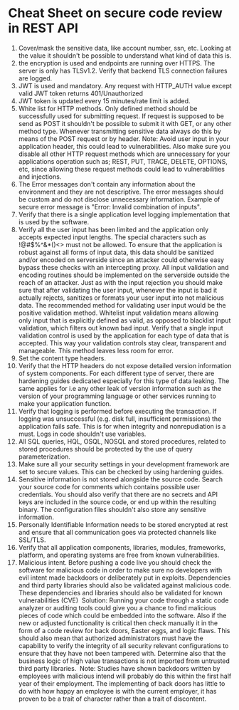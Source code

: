 
# Cheat Sheet on secure code review in REST API

1. Cover/mask the sensitive data, like account number, ssn, etc. Looking at the value it shouldn't be possible to understand what kind of data this is.
2. the encryption is used and endpoints are running over HTTPS. The server is only has TLSv1.2. Verify that backend TLS connection failures are logged.
3. JWT is used and mandatory. Any request with  HTTP_AUTH value except valid JWT token returns 401/Unauthorized  
4. JWT token is updated every 15 minutes/rate limit is added.
5. White list for HTTP methods. Only defined method should be successfully used for submitting request. If request is supposed to be send as POST it shouldn't be possible to submit it with GET, or any other method type. Whenever transmitting sensitive data always do this by means of the POST request or by header. Note: Avoid user input in your application header, this could lead to vulnerabilities. Also make sure you disable all other HTTP request methods which are unnecessary for your applications operation such as; REST, PUT, TRACE, DELETE, OPTIONS, etc, since allowing these request methods could lead to vulnerabilities and injections.
6. The Error messages don't contain any information about the environment and they are not descriptive. The error messages should be custom and do not disclose unnecessary information. Example of secure error message is "Error: Invalid combination of inputs". 
7. Verify that there is a single application level logging implementation that is used by the software.
8. Verify all the user input has been limited and the application only accepts expected input lengths. The special characters such as !@#$%^&*()<> must not be allowed. To ensure that the application is robust against all forms of input data, this data should be sanitized and/or encoded on serverside since an attacker could otherwise easy bypass these checks with an intercepting proxy.  All input validation and encoding routines should be implemented on the serverside outside the reach of an attacker. Just as with the input rejection you should make sure that after validating the user input, whenever the input is bad it actually rejects, sanitizes or formats your user input into not malicious data. The recommended method for validating user input would be the positive validation method. Whitelist input validation means allowing only input that is explicitly defined as valid, as opposed to blacklist input validation, which filters out known bad input.
Verify that a single input validation control is used by the application for each type of data that is accepted. This way your validation controls stay clear, transparent and manageable. This method leaves less room for error.
9. Set the content type headers.
10. Verify that the HTTP headers do not expose detailed version information of system components. For each different type of server, there are hardening guides dedicated especially for this type of data leaking. The same applies for i.e any other leak of version information such as the version of your programming language or other services running to make your application function.
11. Verify that logging is performed before executing the transaction. If logging was unsuccessful (e.g. disk full, insufficient permissions) the application fails safe. This is for when integrity and nonrepudiation is a must. Logs in code shouldn't use variables.
12. All SQL queries, HQL, OSQL, NOSQL and stored procedures, related to stored procedures should be protected by the use of query parameterization.
13. Make sure all your security settings in your development framework are set to secure values. This can be checked by using hardening guides.	
14. Sensitive information is not stored alongside the source code. Search your source code for comments which contains possible user credentials. You should also verify that there are no secrets and API keys are included in the source code, or end up within the resulting binary. The configuration files shouldn't also store any sensitive information.
15. Personally Identifiable Information needs to be stored encrypted at rest and ensure that all communication goes via protected channels like SSL/TLS.
16. Verify that all application components, libraries, modules, frameworks, platform, and operating systems are free from known vulnerabilities.
17. Malicious intent. Before pushing a code live you should check the software for malicious code in order to make sure no developers with evil intent made backdoors or deliberately put in exploits. Dependencies and third party libraries should also be validated against malicious code. These dependencies and libraries should also be validated for known vulnerabilities (CVE)  Solution: Running your code through a static code analyzer or auditing tools could give you a chance to find malicious pieces of code which could be embedded into the software. Also if the new or adjusted functionality is critical then check manually it in the form of a code review for back doors, Easter eggs, and logic flaws. This should also mean that authorized administrators must have the capability to verify the integrity of all security relevant configurations to ensure that they have not been tampered with. Determine also that the business logic of high value transactions is not imported from untrusted third party libraries.  Note: Studies have shown backdoors written by employees with malicious intend will probably do this within the first half year of their employment. The implementing of back doors has little to do with how happy an employee is with the current employer, it has proven to be a trait of character rather than a trait of discontent.

